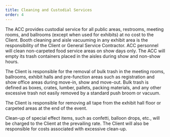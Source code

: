 ```yaml
---
title: Cleaning and Custodial Services
order: 4
---
```


The ACC provides custodial service for all public areas, restrooms, meeting rooms, and ballrooms (except when used for exhibits) at no cost to the Client. Booth cleaning and aisle vacuuming in any exhibit area is the responsibility of the Client or General Service Contractor. ACC personnel will clean non-carpeted food service areas on show days only. The ACC will empty its trash containers placed in the aisles during show and non-show hours.

The Client is responsible for the removal of bulk trash in the meeting rooms, ballrooms, exhibit halls and pre-function areas such as registration and show office areas during move-in, show and move-out. Bulk trash is defined as boxes, crates, lumber, pallets, packing materials, and any other excessive trash not easily removed by a standard push broom or vacuum.

The Client is responsible for removing all tape from the exhibit hall floor or carpeted areas at the end of the event.

Clean-up of special effect items, such as confetti, balloon drops, etc., will be charged to the Client at the prevailing rate. The Client will also be responsible for costs associated with excessive clean-up.

